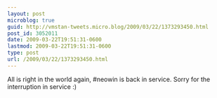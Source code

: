 ```yaml
---
layout: post
microblog: true
guid: http://vmstan-tweets.micro.blog/2009/03/22/1373293450.html
post_id: 3052011
date: 2009-03-22T19:51:31-0600
lastmod: 2009-03-22T19:51:31-0600
type: post
url: /2009/03/22/1373293450.html
---
```

All is right in the world again, #neowin is back in service. Sorry for the interruption in service :)
